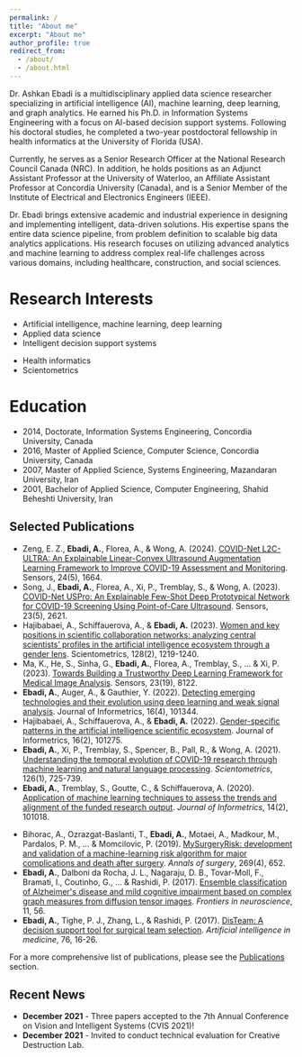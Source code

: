 ```yaml
---
permalink: /
title: "About me"
excerpt: "About me"
author_profile: true
redirect_from: 
  - /about/
  - /about.html
---
```


<link rel="shortcut icon" type="image/x-icon" href="images/favicon.ico">

Dr. Ashkan Ebadi is a multidisciplinary applied data science researcher specializing in artificial intelligence (AI), machine learning, deep learning, and graph analytics. He earned his Ph.D. in Information Systems Engineering with a focus on AI-based decision support systems. Following his doctoral studies, he completed a two-year postdoctoral fellowship in health informatics at the University of Florida (USA).

Currently, he serves as a Senior Research Officer at the National Research Council Canada (NRC). In addition, he holds positions as an Adjunct Assistant Professor at the University of Waterloo, an Affiliate Assistant Professor at Concordia University (Canada), and is a Senior Member of the Institute of Electrical and Electronics Engineers (IEEE).

Dr. Ebadi brings extensive academic and industrial experience in designing and implementing intelligent, data-driven solutions. His expertise spans the entire data science pipeline, from problem definition to scalable big data analytics applications. His research focuses on utilizing advanced analytics and machine learning to address complex real-life challenges across various domains, including healthcare, construction, and social sciences.

Research Interests
======
* Artificial intelligence, machine learning, deep learning
* Applied data science
* Intelligent decision support systems
<!--* Graph analytics-->
* Health informatics
* Scientometrics

Education
======
* 2014, Doctorate, Information Systems Engineering, Concordia University, Canada
* 2016, Master of Applied Science, Computer Science, Concordia University, Canada
* 2007, Master of Applied Science, Systems Engineering, Mazandaran University, Iran
* 2001, Bachelor of Applied Science, Computer Engineering, Shahid Beheshti University, Iran

Selected Publications
------
* Zeng, E. Z., __Ebadi, A.__, Florea, A., & Wong, A. (2024). [COVID-Net L2C-ULTRA: An Explainable Linear-Convex Ultrasound Augmentation Learning Framework to Improve COVID-19 Assessment and Monitoring](https://www.mdpi.com/1424-8220/24/5/1664). Sensors, 24(5), 1664.
* Song, J., __Ebadi, A.__, Florea, A., Xi, P., Tremblay, S., & Wong, A. (2023). [COVID-Net USPro: An Explainable Few-Shot Deep Prototypical Network for COVID-19 Screening Using Point-of-Care Ultrasound](https://www.mdpi.com/1424-8220/23/5/2621). Sensors, 23(5), 2621.
* Hajibabaei, A., Schiffauerova, A., & __Ebadi, A.__ (2023). [Women and key positions in scientific collaboration networks: analyzing central scientists’ profiles in the artificial intelligence ecosystem through a gender lens](https://link.springer.com/article/10.1007/s11192-022-04601-5). Scientometrics, 128(2), 1219-1240.
* Ma, K., He, S., Sinha, G., __Ebadi, A.__, Florea, A., Tremblay, S., ... & Xi, P. (2023). [Towards Building a Trustworthy Deep Learning Framework for Medical Image Analysis](https://www.mdpi.com/1424-8220/23/19/8122). Sensors, 23(19), 8122.
* __Ebadi, A.__, Auger, A., & Gauthier, Y. (2022). [Detecting emerging technologies and their evolution using deep learning and weak signal analysis](https://www.sciencedirect.com/science/article/pii/S1751157722000967). Journal of Informetrics, 16(4), 101344.
* Hajibabaei, A., Schiffauerova, A., & __Ebadi, A.__ (2022). [Gender-specific patterns in the artificial intelligence scientific ecosystem](https://www.sciencedirect.com/science/article/pii/S175115772200027X). Journal of Informetrics, 16(2), 101275.
* __Ebadi, A.__, Xi, P., Tremblay, S., Spencer, B., Pall, R., & Wong, A. (2021). [Understanding the temporal evolution of COVID-19 research through machine learning and natural language processing](https://link.springer.com/article/10.1007/s11192-020-03744-7). _Scientometrics_, 126(1), 725-739.
* __Ebadi, A.__, Tremblay, S., Goutte, C., & Schiffauerova, A. (2020). [Application of machine learning techniques to assess the trends and alignment of the funded research output](https://www.sciencedirect.com/science/article/pii/S1751157718301901). _Journal of Informetrics_, 14(2), 101018.
<!--* __Ebadi, A.__, Gauthier, Y., Tremblay, S., & Paul, P. (2019, December). [How can automated machine learning help business data science teams?](https://ieeexplore.ieee.org/abstract/document/8999171). In 2019 18th IEEE International Conference On Machine Learning And Applications (ICMLA) (pp. 1186-1191). IEEE.-->
* Bihorac, A., Ozrazgat-Baslanti, T., __Ebadi, A.__, Motaei, A., Madkour, M., Pardalos, P. M., ... & Momcilovic, P. (2019). [MySurgeryRisk: development and validation of a machine-learning risk algorithm for major complications and death after surgery](https://www.ncbi.nlm.nih.gov/pmc/articles/PMC6110979/). _Annals of surgery_, 269(4), 652.
* __Ebadi, A.__, Dalboni da Rocha, J. L., Nagaraju, D. B., Tovar-Moll, F., Bramati, I., Coutinho, G., ... & Rashidi, P. (2017). [Ensemble classification of Alzheimer's disease and mild cognitive impairment based on complex graph measures from diffusion tensor images](https://www.frontiersin.org/articles/10.3389/fnins.2017.00056/full). _Frontiers in neuroscience_, 11, 56.
* __Ebadi, A.__, Tighe, P. J., Zhang, L., & Rashidi, P. (2017). [DisTeam: A decision support tool for surgical team selection](https://www.sciencedirect.com/science/article/pii/S093336571630272X). _Artificial intelligence in medicine_, 76, 16-26.

For a more comprehensive list of publications, please see the [Publications](/publications/) section.

Recent News
------
* __December 2021__ - Three papers accepted to the 7th Annual Conference on Vision and Intelligent Systems (CVIS 2021)!
* __December 2021__ - Invited to conduct technical evaluation for Creative Destruction Lab.

<!--
* __December 2021__ - Our paper, "Discovering the evolution of artificial intelligence in cancer research using dynamic topic modeling", published in COLLNET Journal of Scientometrics and Information Management!
* __December 2021__ - Congrats to Shahab Mosallaie for successfully defending his Master's thesis! Best of luck in all your future endeavors, Shahab.
* __December 2021__ - Invited and served as the external jury of a PhD thesis defence - Ecole de technologie superieure (ETS).
* __December 2021__ - Invited to review a proposal for Mitacs!
* __November 2021__ - Invited to serve in the programm committee of the 35th Canadian Conference on Artificial Intelligence (CanAI-2022).
* __November 2021__ - We released the open-access [NRC-GAMMA dataset](https://github.com/nrc-cnrc/NRC-GAMMA)! See the respective [publication](https://arxiv.org/abs/2111.06827) for more details.
* __November 2021__ - Invited to the program committee of the International Conference on NLP, Data Mining and Machine Learning (NLDML 2022).
* __September 2021__ - Our paper, "Covid-Net US: A tailored, highly efficient, self-attention deep convolutional neural network design for
detection of covid-19 patient cases from point-of-care ultrasound imaging", accepted to MICCAI FAIR workshop!
* __October 2021__ - Our paper, "Understanding Geographical Patterns of Scientific Collaboration in Artificial Intelligence among Canadian Researchers", published in the IEEE 5th International Symposium on Multidisciplinary Studies and Innovative Technologies (ISMSIT) proceedings.
* __October 2021__ - [COVIDx-US](https://github.com/nrc-cnrc/COVID-US/) v1.4 is released! Now with more data sources, data points, and a standardized human gold standard lung ultrasound severity score! The dataset comprises 242 ultrasound videos and ~30,000 processed ultrasound images.
* __October 2021__ - Invited to the program committee of the 3rd International Conference on Big Data and Blockchain (BDAB 2022).
* __May-September 2021__ - Co-organized the IEEE [AI against COVID-19](https://r7.ieee.org/montreal-sight/ai-against-covid-19/) competition and served in the reviewing committee.
* __May 2021__ - We have two papers at ICLR 2021 - Machine Learning for Preventing and Combating Pandemics workshop!
* __April 2021__ - [COVIDx-US](https://github.com/nrc-cnrc/COVID-US/) v1.3 is released. More data sources and metadata are now available. The dataset comprises 173 ultrasound videos and 16,822 processed ultrasound images.
* __April 2021__ - Joined the Editorial Board of the Informatics journal published by MDPI.
* __March 2021__ - Released the first version of [COVIDx-US](https://github.com/nrc-cnrc/COVID-US/) dataset, i.e. an open-access benchmark ultrasound imaging dataset for COVID-19 detection. 
* __March 2021__ - Delivered a guest lecture on _AI in Healthcare_ at École de technologie supérieure (ÉTS) - Invited by [Prof. Abdolouahed Gherbi](https://www.etsmtl.ca/en/research/professors/agherbi).
* __February 2021__ - Invited to serve in the programm committe of the 2nd International Conference on Data Mining and Software Engineering (DMSE 2021).
* __January 2021__ - Served in the program committee of the 2nd International Conference on Big Data (CBDA 2021).
* __December 2020__ - Received the _Value for Canada_ award from NRC-DT.
* __December 2020__ - Received the _Technology to Market_ award from NRC-DT.
* __November 2020__ - Invited to serve in the programm committee of the [34th Canadian Conference on Artificial Intelligence (CanAI-2021)](https://www.caiac.ca/en/conferences/canadianai-2021/home) - to be held virtually on May 25-28, 2021.
* __2019__ - Served in the programm committee of the 33th Canadian Conference on Artificial Intelligence (CanAI-2020).
* __2018__ - Best paper award in clinical decision support category by the International Medical Informatics Association (IMIA).
-->

